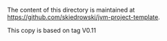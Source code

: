 The content of this directory is maintained at https://github.com/skiedrowski/jvm-project-template.

This copy is based on tag V0.11